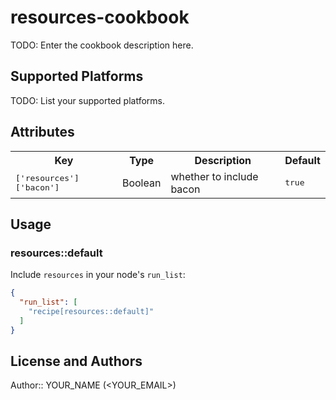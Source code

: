 # resources-cookbook

TODO: Enter the cookbook description here.

## Supported Platforms

TODO: List your supported platforms.

## Attributes

<table>
  <tr>
    <th>Key</th>
    <th>Type</th>
    <th>Description</th>
    <th>Default</th>
  </tr>
  <tr>
    <td><tt>['resources']['bacon']</tt></td>
    <td>Boolean</td>
    <td>whether to include bacon</td>
    <td><tt>true</tt></td>
  </tr>
</table>

## Usage

### resources::default

Include `resources` in your node's `run_list`:

```json
{
  "run_list": [
    "recipe[resources::default]"
  ]
}
```

## License and Authors

Author:: YOUR_NAME (<YOUR_EMAIL>)
